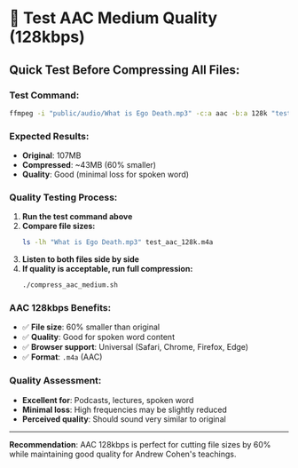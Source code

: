 # 🧪 Test AAC Medium Quality (128kbps)

## **Quick Test Before Compressing All Files:**

### **Test Command:**
```bash
ffmpeg -i "public/audio/What is Ego Death.mp3" -c:a aac -b:a 128k "test_aac_128k.m4a"
```

### **Expected Results:**
- **Original**: 107MB
- **Compressed**: ~43MB (60% smaller)
- **Quality**: Good (minimal loss for spoken word)

### **Quality Testing Process:**
1. **Run the test command above**
2. **Compare file sizes:**
   ```bash
   ls -lh "What is Ego Death.mp3" test_aac_128k.m4a
   ```
3. **Listen to both files side by side**
4. **If quality is acceptable, run full compression:**
   ```bash
   ./compress_aac_medium.sh
   ```

### **AAC 128kbps Benefits:**
- ✅ **File size**: 60% smaller than original
- ✅ **Quality**: Good for spoken word content
- ✅ **Browser support**: Universal (Safari, Chrome, Firefox, Edge)
- ✅ **Format**: `.m4a` (AAC)

### **Quality Assessment:**
- **Excellent for**: Podcasts, lectures, spoken word
- **Minimal loss**: High frequencies may be slightly reduced
- **Perceived quality**: Should sound very similar to original

---

**Recommendation**: AAC 128kbps is perfect for cutting file sizes by 60% while maintaining good quality for Andrew Cohen's teachings.

